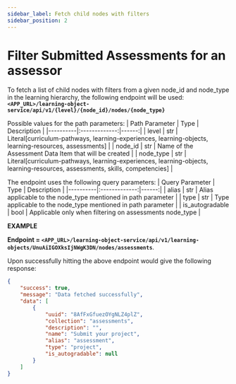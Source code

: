 ```yaml
---
sidebar_label: Fetch child nodes with filters
sidebar_position: 2
---
```


# Filter Submitted Assessments for an assessor



<!-- :::note

**`APP_URL`** used in the below URLs is **<https://snhu-glidepath-dev-api.cloudpssolutions.com>**

::: -->
To fetch a list of child nodes with filters from a given node_id and node_type in the learning hierarchy, the following
endpoint will be used:
**`<APP_URL>/learning-object-service/api/v1/{level}/{node_id}/nodes/{node_type}`**


Possible values for the path parameters:
| Path Parameter   |      Type      |  Description |
|----------|:-------------:|------:|
| level |  str | Literal[curriculum-pathways, learning-experiences, learning-objects, learning-resources, assessments] |
| node_id |  str | Name of the Assessment Data Item that will be created |
| node_type |  str | Literal[curriculum-pathways, learning-experiences, learning-objects, learning-resources, assessments, skills, competencies] |


The endpoint uses the following query parameters:
| Query Parameter   |      Type      |  Description |
|----------|:-------------:|------:|
| alias |  str | Alias applicable to the node_type mentioned in path parameter |
| type |  str | Type applicable to the node_type mentioned in path parameter |
| is_autogradable |  bool | Applicable only when filtering on assessments node_type |

**EXAMPLE**

**Endpoint = `<APP_URL>/learning-object-service/api/v1/learning-objects/UnuAiIGOXksIjNWgK3DN/nodes/assessments`**.

Upon successfully hitting the above endpoint would give the following response:
```json
{
    "success": true,
    "message": "Data fetched successfully",
    "data": [
        {
            "uuid": "8AfFxGfuezOYgNLZ4plZ",
            "collection": "assessments",
            "description": "",
            "name": "Submit your project",
            "alias": "assessment",
            "type": "project",
            "is_autogradable": null
        }
    ]
}
```